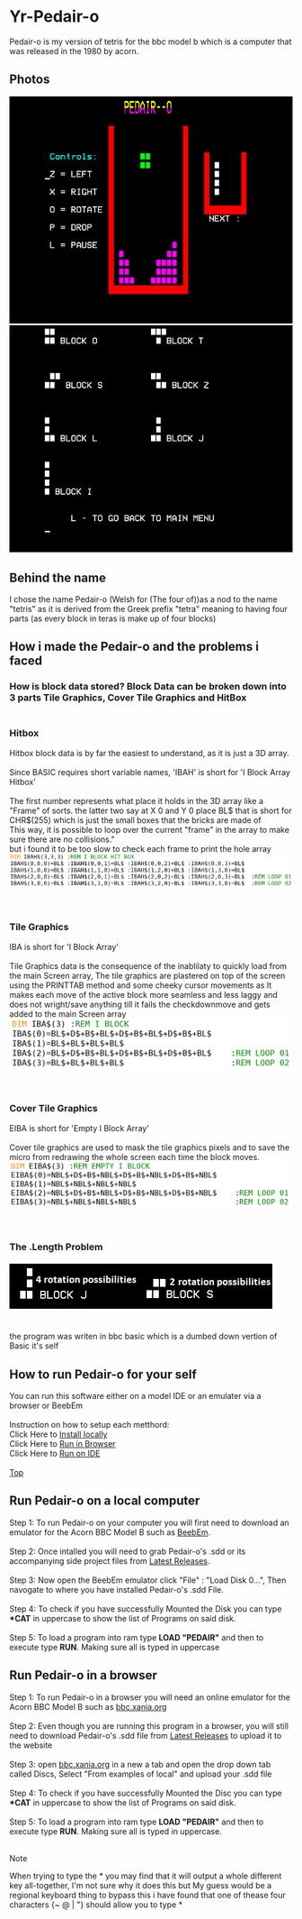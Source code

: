 # Yr-Pedair-o
Pedair-o is my version of tetris for the bbc model b which is a computer that was released in the 1980 by acorn.
## Photos
![alt text](https://raw.githubusercontent.com/Dunvantkai/Yr-Pedair-o/main/Programs_Photos/game.bmp)
![alt text](https://raw.githubusercontent.com/Dunvantkai/Yr-Pedair-o/main/Programs_Photos/blocksV2.bmp)
## Behind the name
I chose the name Pedair-o (Welsh for (The four of))as a nod to the name "tetris" as it is derived from the Greek prefix "tetra" meaning to having four parts (as every block in teras is make up of four blocks)
## How i made the Pedair-o and the problems i faced
### How is block data stored? Block Data can be broken down into 3 parts Tile Graphics, Cover Tile Graphics and HitBox  <br><br>
### Hitbox <br>
Hitbox block data is by far the easiest to understand, as it is just a 3D array. <br><br> Since BASIC requires short variable names, 'IBAH' is short for 'I Block Array Hitbox' <br><br>
The first number represents what place it holds in the 3D array like a "Frame" of sorts. the latter two say at X 0 and Y 0 place BL$ that is short for CHR$(255) which is just the small boxes that the bricks are made of<br> This way, it is possible to loop over the current "frame" in the array to make sure there are no collisions." <br>
but i found it to be too slow to check each frame to print the hole array
![alt text](https://raw.githubusercontent.com/Dunvantkai/Yr-Pedair-o/main/Programs_Photos/Code_blocks/HiGRAF.PNG) <br><br><br>
### Tile Graphics <br>
IBA is short for 'I Block Array'<br><br>
Tile Graphics data is the consequence of the inablilaty to quickly load from the main Screen array, The tile graphics are plastered on top of the screen using the PRINTTAB method and some cheeky cursor movements as It makes each move of the active block more seamless and less laggy and does not wright/save anything till it fails the checkdownmove and gets added to the main Screen array<br>
![alt text](https://raw.githubusercontent.com/Dunvantkai/Yr-Pedair-o/main/Programs_Photos/Code_blocks/iGRAF.PNG) <br><br><br>
### Cover Tile Graphics <br>
EIBA is short for 'Empty I Block Array'<br><br>
Cover tile graphics are used to mask the tile graphics pixels and to save the micro from redrawing the whole screen each time the block moves.<br>
![alt text](https://raw.githubusercontent.com/Dunvantkai/Yr-Pedair-o/main/Programs_Photos/Code_blocks/EiGRAF.PNG) <br><br><br>
### The .Length Problem <br><br> ![alt text](https://raw.githubusercontent.com/Dunvantkai/Yr-Pedair-o/main/Programs_Photos/ropos.bmp) <br><br>
the program was writen in bbc basic which is a dumbed down vertion of Basic it's self
## How to run Pedair-o for your self 
You can run this software either on a model IDE or an emulater via a browser or BeebEm <br><br>
Instruction on how to setup each metthord: <br> Click Here to <a href="#run-pedair-o-on-a-local-computer">Install locally</a> <br> Click Here to <a href="#run-pedair-o-in-a-browser">Run in Browser</a> <br> Click Here to <a href="#run-pedair-o-in-a-browser">Run on IDE</a> <br><br>
<a href="#yr-pedair-o">Top</a>
## Run Pedair-o on a local computer
Step 1: To run Pedair-o on your computer you will first need to download an emulator for the Acorn BBC Model B such as [BeebEm](https://github.com/stardot/beebem-windows/releases/download/4.19/BeebEm419.exe). <br><br>
Step 2: Once intalled you will need to grab Pedair-o's .sdd or its accompanying side project files from [Latest Releases](https://github.com/Dunvantkai/Yr-Pedair-o/releases). <br><br>
Step 3: Now open the BeebEm emulator click "File" : "Load Disk 0...", Then navogate to where you have installed Pedair-o's .sdd File. <br><br>
Step 4: To check if you have successfully Mounted the Disk you can type <b>*CAT</b> in uppercase to show the list of Programs on said disk. <br><br>
Step 5: To load a program into ram type <b>LOAD "PEDAIR"</b> and then  to execute type <b>RUN</b>. Making sure all is typed in uppercase
## Run Pedair-o in a browser
Step 1: To run Pedair-o in a browser you will need an online emulator for the Acorn BBC Model B such as [bbc.xania.org](https://bbc.xania.org/) <br><br>
Step 2: Even though you are running this program in a browser, you will still need to download Pedair-o's .sdd file from [Latest Releases](https://github.com/Dunvantkai/Yr-Pedair-o/releases) to upload it to the website <br><br>
Step 3: open [bbc.xania.org](https://bbc.xania.org/) in a new a tab and open the drop down tab called Discs, Select "From examples of local" and upload your .sdd file <br><br>
Step 4: To check if you have successfully Mounted the Disc you can type <b>*CAT</b> in uppercase to show the list of Programs on said disk. <br><br>
Step 5: To load a program into ram type <b>LOAD "PEDAIR"</b> and then  to execute type <b>RUN</b>. Making sure all is typed in uppercase. <br><br>
> [!NOTE]
> When trying to type the * you may find that it will output a whole different key all-together, I'm not sure why it does this but My guess would be a regional keyboard thing to bypass this i have found that one of thease four characters {~ @ | "} should allow you to type *

